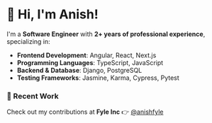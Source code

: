 # 👋 Hi, I'm Anish!

I'm a **Software Engineer** with **2+ years of professional experience**, specializing in:

- **Frontend Development**: Angular, React, Next.js  
- **Programming Languages**: TypeScript, JavaScript  
- **Backend & Database**: Django, PostgreSQL  
- **Testing Frameworks**: Jasmine, Karma, Cypress, Pytest

### 🔧 Recent Work

Check out my contributions at **Fyle Inc** 👉 [@anishfyle](https://github.com/anishfyle)
